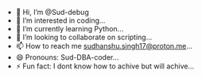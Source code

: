 - 👋 Hi, I’m @Sud-debug
- 👀 I’m interested in coding...
- 🌱 I’m currently learning Python...
- 💞️ I’m looking to collaborate on scripting...
- 📫 How to reach me sudhanshu.singh17@proton.me...
- 😄 Pronouns: Sud-DBA-coder...
- ⚡ Fun fact: I dont know how to achive but will achive...

<!---
Sud-debug/Sud-debug is a ✨ special ✨ repository because its `README.md` (this file) appears on your GitHub profile.
You can click the Preview link to take a look at your changes.
--->
